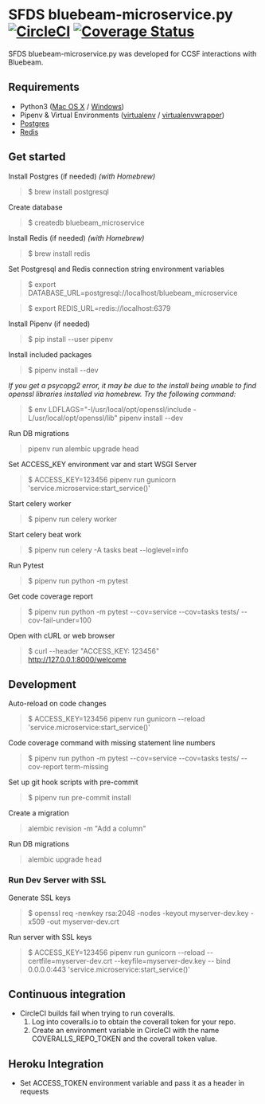 # SFDS bluebeam-microservice.py [![CircleCI](https://circleci.com/gh/SFDigitalServices/bluebeam-microservice.svg?style=svg)](https://circleci.com/gh/SFDigitalServices/bluebeam-microservice) [![Coverage Status](https://coveralls.io/repos/github/SFDigitalServices/bluebeam-microservice-py/badge.svg?branch=main)](https://coveralls.io/github/SFDigitalServices/bluebeam-microservice-py?branch=main)
SFDS bluebeam-microservice.py was developed for CCSF interactions with Bluebeam.

## Requirements
* Python3 
([Mac OS X](https://docs.python-guide.org/starting/install3/osx/) / [Windows](https://www.stuartellis.name/articles/python-development-windows/))
* Pipenv & Virtual Environments ([virtualenv](https://docs.python-guide.org/dev/virtualenvs/#virtualenvironments-ref) / [virtualenvwrapper](https://virtualenvwrapper.readthedocs.io/en/latest/))
* [Postgres](https://www.postgresql.org)
* [Redis](https://redis.io)

## Get started

Install Postgres (if needed)
*(with Homebrew)*
> $ brew install postgresql

Create database
> $ createdb bluebeam_microservice

Install Redis (if needed)
*(with Homebrew)*
> $ brew install redis

Set Postgresql and Redis connection string environment variables
> $ export DATABASE\_URL=postgresql://localhost/bluebeam\_microservice

> $ export REDIS_URL=redis://localhost:6379

Install Pipenv (if needed)
> $ pip install --user pipenv

Install included packages
> $ pipenv install --dev

*If you get a psycopg2 error, it may be due to the install being unable to find openssl libraries installed via homebrew.  Try the following command:*
> $ env LDFLAGS="-I/usr/local/opt/openssl/include -L/usr/local/opt/openssl/lib" pipenv install --dev

Run DB migrations
> pipenv run alembic upgrade head

Set ACCESS_KEY environment var and start WSGI Server
> $ ACCESS_KEY=123456 pipenv run gunicorn 'service.microservice:start_service()'

Start celery worker
> $ pipenv run celery worker

Start celery beat work
> $ pipenv run celery -A tasks beat --loglevel=info

Run Pytest
> $ pipenv run python -m pytest

Get code coverage report
> $ pipenv run python -m pytest --cov=service --cov=tasks tests/ --cov-fail-under=100

Open with cURL or web browser
> $ curl --header "ACCESS_KEY: 123456" http://127.0.0.1:8000/welcome

## Development 
Auto-reload on code changes
> $ ACCESS_KEY=123456 pipenv run gunicorn --reload 'service.microservice:start_service()'

Code coverage command with missing statement line numbers  
> $ pipenv run python -m pytest --cov=service --cov=tasks tests/ --cov-report term-missing

Set up git hook scripts with pre-commit
> $ pipenv run pre-commit install

Create a migration
> alembic revision -m "Add a column"

Run DB migrations
> alembic upgrade head

### Run Dev Server with SSL
Generate SSL keys
> $ openssl req -newkey rsa:2048 -nodes -keyout myserver-dev.key -x509 -out myserver-dev.crt

Run server with SSL keys
> $ ACCESS_KEY=123456 pipenv run gunicorn --reload --certfile=myserver-dev.crt --keyfile=myserver-dev.key -- bind 0.0.0.0:443 'service.microservice:start_service()'

## Continuous integration
* CircleCI builds fail when trying to run coveralls.
    1. Log into coveralls.io to obtain the coverall token for your repo.
    2. Create an environment variable in CircleCI with the name COVERALLS_REPO_TOKEN and the coverall token value.

## Heroku Integration
* Set ACCESS_TOKEN environment variable and pass it as a header in requests
